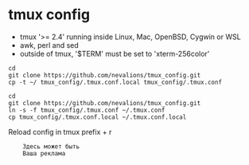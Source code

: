 # tmux config
- tmux '>= 2.4' running inside Linux, Mac, OpenBSD, Cygwin or WSL
- awk, perl and sed
- outside of tmux, '$TERM' must be set to 'xterm-256color'
```
cd
git clone https://github.com/nevalions/tmux_config.git
cp -t ~/ tmux_config/.tmux.conf.local tmux_config/.tmux.conf
```
```
cd
git clone https://github.com/nevalions/tmux_config.git
ln -s -f tmux_config/.tmux.conf ~/.tmux.conf
cp tmux_config/.tmux.conf.local ~/.tmux.conf.local
```
Reload config in tmux prefix + r

```
    Здесь может быть
    Ваша реклама
```
